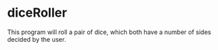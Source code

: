 # diceRoller
This program will roll a pair of dice, which both have a number of sides decided by the user.
